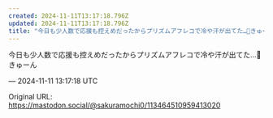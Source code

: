 ```yaml
---
created: 2024-11-11T13:17:18.796Z
updated: 2024-11-11T13:17:18.796Z
title: "今日も少人数で応援も控えめだったからプリズムアフレコで冷や汗が出てた…🥲きゅーん[...]"
---
```


<p>今日も少人数で応援も控えめだったからプリズムアフレコで冷や汗が出てた…🥲きゅーん</p>

&mdash; 2024-11-11 13:17:18 UTC

Original URL: https://mastodon.social/@sakuramochi0/113464510959413020
